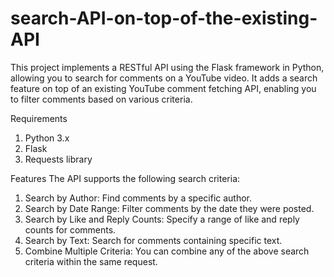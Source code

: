 # search-API-on-top-of-the-existing-API
This project implements a RESTful API using the Flask framework in Python, allowing you to search for comments on a YouTube video. It adds a search feature on top of an existing YouTube comment fetching API, enabling you to filter comments based on various criteria.

Requirements
1. Python 3.x
2. Flask
3. Requests library

Features
The API supports the following search criteria:
1. Search by Author: Find comments by a specific author.
2. Search by Date Range: Filter comments by the date they were posted.
3. Search by Like and Reply Counts: Specify a range of like and reply counts for comments.
4. Search by Text: Search for comments containing specific text.
5. Combine Multiple Criteria: You can combine any of the above search criteria within the same request.
